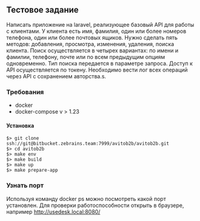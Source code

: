 ## Тестовое задание

Написать приложение на laravel, реализующее базовый API для работы с клиентами. 
У клиента есть имя, фамилия, один или более номеров телефона, один или более почтовых ящиков. 
Нужно сделать пять методов: добавления, просмотра, изменения, удаления, поиска клиента. 
Поиск осуществляется в четырех вариантах: по имени и фамилии, телефону, почте или по всем предыдущим 
опциям одновременно. Тип поиска передается в параметре запроса. Доступ к API осуществляется по токену. 
Необходимо вести лог всех операций через API с сохранением авторства.s.

### Требования

-   docker
-   docker-compose v > 1.23

#### Установка

```shell script
$> git clone ssh://git@bitbucket.zebrains.team:7999/avitob2b/avitob2b.git
$> cd avitob2b
$> make env
$> make build
$> make up
$> make prepare-app
```

### Узнать порт

Используя команду docker ps можно посмотреть какой порт установлен. 
Для проверки работоспособности открыть в браузере, например http://usedesk.local:8080/

